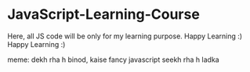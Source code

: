 # JavaScript-Learning-Course
Here, all JS code will be only for my learning purpose.
Happy Learning :)
Happy Learning :)

meme: dekh rha h binod, kaise fancy javascript seekh rha h ladka
